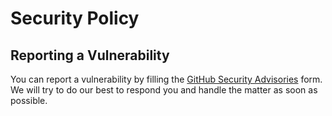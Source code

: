 # Security Policy

## Reporting a Vulnerability

You can report a vulnerability by filling the [GitHub Security Advisories](https://github.com/sws2apps/sws2apps-api/security/advisories) form. We will try to do our best to respond you and handle the matter as soon as possible.
